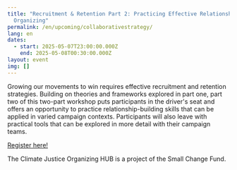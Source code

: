 ```yaml
---
title: "Recruitment & Retention Part 2: Practicing Effective Relationship-Based
  Organizing"
permalink: /en/upcoming/collaborativestrategy/
lang: en
dates:
  - start: 2025-05-07T23:00:00.000Z
    end: 2025-05-08T00:30:00.000Z
layout: event
img: []
---
```

<!--StartFragment-->

Growing our movements to win requires effective recruitment and retention strategies. Building on theories and frameworks explored in part one, part two of this two-part workshop puts participants in the driver's seat and offers an opportunity to practice relationship-building skills that can be applied in varied campaign contexts. Participants will also leave with practical tools that can be explored in more detail with their campaign teams.

<!--EndFragment-->

[](https://us02web.zoom.us/meeting/register/khnDzwQ3TDu-1-BKJtyDvA)[R﻿egister here!](https://us02web.zoom.us/meeting/register/ab4NdipHTPWhnOb_W6JyyQ)

T﻿he Climate Justice Organizing HUB is a project of the Small Change Fund.